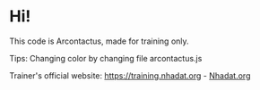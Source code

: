 # Hi!


This code is Arcontactus, made for training only.

Tips: Changing color by changing file arcontactus.js

Trainer's official website: <a href="https://training.nhadat.org" title="Training nhân sự bất động sản">https://training.nhadat.org</a> - <a href="https://www.nhadat.org" title="Mạng xã hội nhà đất">Nhadat.org</a>
